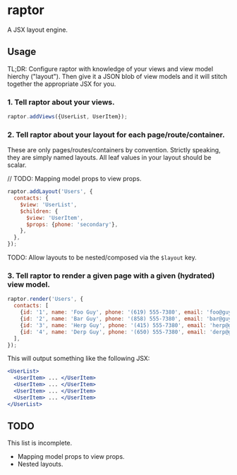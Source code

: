 # raptor
A JSX layout engine.

## Usage

TL;DR: Configure raptor with knowledge of your views and view model hierchy
("layout"). Then give it a JSON blob of view models and it will stitch together
the appropriate JSX for you.

### 1. Tell raptor about your views.

```js
raptor.addViews({UserList, UserItem});
```

### 2. Tell raptor about your layout for each page/route/container.

These are only pages/routes/containers by convention. Strictly speaking, they
are simply named layouts. All leaf values in your layout should be scalar.

// TODO: Mapping model props to view props.

```js
raptor.addLayout('Users', {
  contacts: {
    $view: 'UserList',
    $children: {
      $view: 'UserItem',
      $props: {phone: 'secondary'},
    },
  },
});
```

TODO: Allow layouts to be nested/composed via the `$layout` key.

### 3. Tell raptor to render a given page with a given (hydrated) view model.

```js
raptor.render('Users', {
  contacts: [
    {id: '1', name: 'Foo Guy', phone: '(619) 555-7380', email: 'foo@guy.com'},
    {id: '2', name: 'Bar Guy', phone: '(858) 555-7380', email: 'bar@guy.com'},
    {id: '3', name: 'Herp Guy', phone: '(415) 555-7380', email: 'herp@guy.com'},
    {id: '4', name: 'Derp Guy', phone: '(650) 555-7380', email: 'derp@guy.com'},
  ],
});
```

This will output something like the following JSX:

```jsx
<UserList>
  <UserItem> ... </UserItem>
  <UserItem> ... </UserItem>
  <UserItem> ... </UserItem>
  <UserItem> ... </UserItem>
</UserList>
```

## TODO

This list is incomplete.

* Mapping model props to view props.
* Nested layouts.
